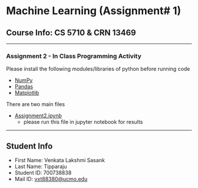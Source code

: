 # **Machine Learning** (Assignment# 1) 
Course Info: CS 5710 & CRN 13469
---
---
### Assignment 2 - In Class Programming Activity

Please install the following modules/libraries of python before running code
- [NumPy](https://numpy.org/install/)
- [Pandas](https://pandas.pydata.org/docs/getting_started/install.html)
- [Matplotlib](https://matplotlib.org/stable/users/installing/index.html)


There are two main files
- [Assignment2.ipynb](https://github.com/Sasank09/CS5710_13469/blob/main/Assignments/Assignment2/Assignment2.ipynb)
  - please run this file in jupyter notebook for results
  
---
## Student Info
- First Name: Venkata Lakshmi Sasank
- Last Name: Tipparaju
- Student ID: 700738838
- Mail ID: vxt88380@ucmo.edu
